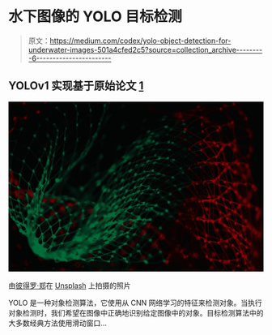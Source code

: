 # 水下图像的 YOLO 目标检测

> 原文：<https://medium.com/codex/yolo-object-detection-for-underwater-images-501a4cfed2c5?source=collection_archive---------6----------------------->

## YOLOv1 实现基于原始论文 [1](https://ipolymenis.xyz/blog/%5Bhttp://arxiv.org/abs/1506.02640%5D(https://arxiv.org/pdf/1506.02640v5.pdf))

![](img/692a8d93c1ea132c6b6c0f7ed0224264.png)

由[彼得罗·郑](https://unsplash.com/@pietrozj?utm_source=unsplash&utm_medium=referral&utm_content=creditCopyText)在 [Unsplash](https://unsplash.com/s/photos/deep-learning?utm_source=unsplash&utm_medium=referral&utm_content=creditCopyText) 上拍摄的照片

YOLO 是一种对象检测算法，它使用从 CNN 网络学习的特征来检测对象。当执行对象检测时，我们希望在图像中正确地识别给定图像中的对象。目标检测算法中的大多数经典方法使用滑动窗口…